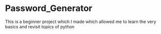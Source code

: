 # Password_Generator
This is a beginner project which I made which allowed me to learn the very basics and revisit topics of python
